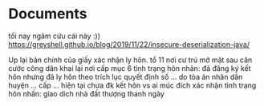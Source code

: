 # Documents

tối nay ngâm cứu cái này :))
https://greyshell.github.io/blog/2019/11/22/insecure-deserialization-java/


Up lại bản chính của giấy xác nhận ly hôn.
tổ 11 nơi cư trú
mở  mặt sau căn cước công dân khai lại nơi cấp
mục 6 tình trạng hôn nhân: đã đăng ký kết hôn nhưng đã ly hôn theo trích lục quyết định số ... do tòa án nhân dân huyện ... cấp ... hiện tại chưa đk kết hôn vs ai
múc đích xác nhận tình trạng hôn nhấn: giao dich nhà đất
thượng thanh ngày 
